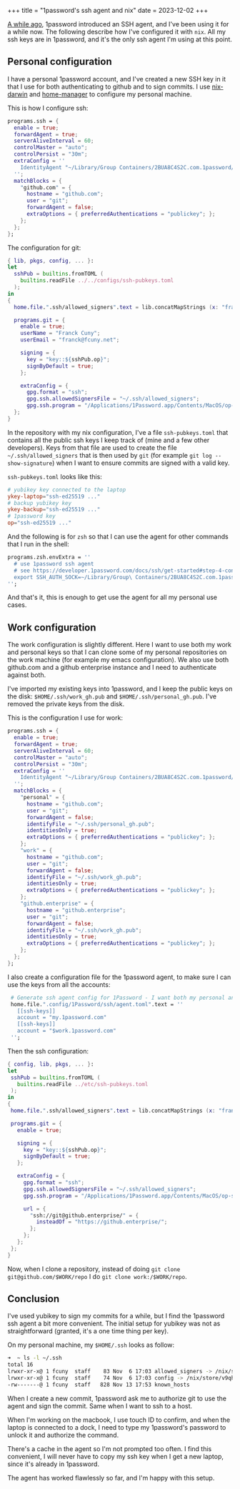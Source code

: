 +++
title = "1password's ssh agent and nix"
date = 2023-12-02
+++

[A while ago](https://blog.1password.com/1password-ssh-agent/), 1password introduced an SSH agent, and I've been using it for a while now. The following describe how I've configured it with `nix`. All my ssh keys are in 1password, and it's the only ssh agent I'm using at this point.

## Personal configuration

I have a personal 1password account, and I've created a new SSH key in it that I use for both authenticating to github and to sign commits. I use [nix-darwin](http://daiderd.com/nix-darwin/) and [home-manager](https://github.com/nix-community/home-manager) to configure my personal machine.

This is how I configure ssh:

```nix
programs.ssh = {
  enable = true;
  forwardAgent = true;
  serverAliveInterval = 60;
  controlMaster = "auto";
  controlPersist = "30m";
  extraConfig = ''
    IdentityAgent "~/Library/Group Containers/2BUA8C4S2C.com.1password/t/agent.sock"
  '';
  matchBlocks = {
    "github.com" = {
      hostname = "github.com";
      user = "git";
      forwardAgent = false;
      extraOptions = { preferredAuthentications = "publickey"; };
    };
  };
};
```

The configuration for git:

```nix
{ lib, pkgs, config, ... }:
let
  sshPub = builtins.fromTOML (
    builtins.readFile ../../configs/ssh-pubkeys.toml
  );
in
{
  home.file.".ssh/allowed_signers".text = lib.concatMapStrings (x: "franck@fcuny.net ${x}\n") (with sshPub; [ ykey-laptop ykey-backup op ]);

  programs.git = {
    enable = true;
    userName = "Franck Cuny";
    userEmail = "franck@fcuny.net";

    signing = {
      key = "key::${sshPub.op}";
      signByDefault = true;
    };

    extraConfig = {
      gpg.format = "ssh";
      gpg.ssh.allowedSignersFile = "~/.ssh/allowed_signers";
      gpg.ssh.program = "/Applications/1Password.app/Contents/MacOS/op-ssh-sign";
  };
}
```

In the repository with my nix configuration, I've a file `ssh-pubkeys.toml` that contains all the public ssh keys I keep track of (mine and a few other developers). Keys from that file are used to create the file `~/.ssh/allowed_signers` that is then used by `git` (for example `git log --show-signature`) when I want to ensure commits are signed with a valid key.

`ssh-pubkeys.toml` looks like this:

```toml
# yubikey key connected to the laptop
ykey-laptop="ssh-ed25519 ..."
# backup yubikey key
ykey-backup="ssh-ed25519 ..."
# 1password key
op="ssh-ed25519 ..."
```

And the following is for `zsh` so that I can use the agent for other commands that I run in the shell:

```nix
programs.zsh.envExtra = ''
  # use 1password ssh agent
  # see https://developer.1password.com/docs/ssh/get-started#step-4-configure-your-ssh-or-git-client
  export SSH_AUTH_SOCK=~/Library/Group\ Containers/2BUA8C4S2C.com.1password/t/agent.sock
'';
```

And that's it, this is enough to get use the agent for all my personal use cases.

## Work configuration

The work configuration is slightly different. Here I want to use both my work and personal keys so that I can clone some of my personal repositories on the work machine (for example my emacs configuration). We also use both github.com and a github enterprise instance and I need to authenticate against both.

I've imported my existing keys into 1password, and I keep the public keys on the disk: `$HOME/.ssh/work_gh.pub` and `$HOME/.ssh/personal_gh.pub`. I've removed the private keys from the disk.

This is the configuration I use for work:

```nix
programs.ssh = {
  enable = true;
  forwardAgent = true;
  serverAliveInterval = 60;
  controlMaster = "auto";
  controlPersist = "30m";
  extraConfig = ''
    IdentityAgent "~/Library/Group Containers/2BUA8C4S2C.com.1password/t/agent.sock"
  '';
  matchBlocks = {
    "personal" = {
      hostname = "github.com";
      user = "git";
      forwardAgent = false;
      identifyFile = "~/.ssh/personal_gh.pub";
      identitiesOnly = true;
      extraOptions = { preferredAuthentications = "publickey"; };
    };
    "work" = {
      hostname = "github.com";
      user = "git";
      forwardAgent = false;
      identifyFile = "~/.ssh/work_gh.pub";
      identitiesOnly = true;
      extraOptions = { preferredAuthentications = "publickey"; };
    };
    "github.enterprise" = {
      hostname = "github.enterprise";
      user = "git";
      forwardAgent = false;
      identifyFile = "~/.ssh/work_gh.pub";
      identitiesOnly = true;
      extraOptions = { preferredAuthentications = "publickey"; };
    };
  };
};
```

I also create a configuration file for the 1password agent, to make sure I can use the keys from all the accounts:

```nix
 # Generate ssh agent config for 1Password - I want both my personal and work keys
 home.file.".config/1Password/ssh/agent.toml".text = ''
   [[ssh-keys]]
   account = "my.1password.com"
   [[ssh-keys]]
   account = "$work.1password.com"
 '';
```

Then the ssh configuration:

```nix
{ config, lib, pkgs, ... }:
let
 sshPub = builtins.fromTOML (
   builtins.readFile ../etc/ssh-pubkeys.toml
 );
in
{
 home.file.".ssh/allowed_signers".text = lib.concatMapStrings (x: "franck@fcuny.net ${x}\n") (with sshPub; [ work_laptop op ]);

 programs.git = {
   enable = true;

   signing = {
     key = "key::${sshPub.op}";
     signByDefault = true;
   };

   extraConfig = {
     gpg.format = "ssh";
     gpg.ssh.allowedSignersFile = "~/.ssh/allowed_signers";
     gpg.ssh.program = "/Applications/1Password.app/Contents/MacOS/op-ssh-sign";

     url = {
       "ssh://git@github.enterprise/" = {
         insteadOf = "https://github.enterprise/";
       };
     };
   };
 };
}
```

Now, when I clone a repository, instead of doing `git clone git@github.com/$WORK/repo` I do `git clone work:/$WORK/repo`.

## Conclusion

I've used yubikey to sign my commits for a while, but I find the 1password ssh agent a bit more convenient. The initial setup for yubikey was not as straightforward (granted, it's a one time thing per key).

On my personal machine, my `$HOME/.ssh` looks as follow:

```sh
➜  ~ ls -l ~/.ssh                                                                                                                           ~
total 16
lrwxr-xr-x@ 1 fcuny  staff    83 Nov  6 17:03 allowed_signers -> /nix/store/v9qhbr2vb7w6bd24ypbjjz59xis3g8y2-home-manager-files/.ssh/allowed_signers
lrwxr-xr-x@ 1 fcuny  staff    74 Nov  6 17:03 config -> /nix/store/v9qhbr2vb7w6bd24ypbjjz59xis3g8y2-home-manager-files/.ssh/config
-rw-------@ 1 fcuny  staff   828 Nov 13 17:53 known_hosts
```

When I create a new commit, 1password ask me to authorize git to use the agent and sign the commit. Same when I want to ssh to a host.

When I'm working on the macbook, I use touch ID to confirm, and when the laptop is connected to a dock, I need to type my 1password's password to unlock it and authorize the command.

There's a cache in the agent so I'm not prompted too often. I find this convenient, I will never have to copy my ssh key when I get a new laptop, since it's already in 1password.

The agent has worked flawlessly so far, and I'm happy with this setup.
